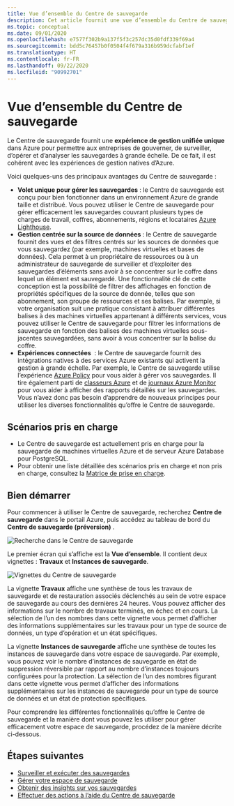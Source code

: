 ```yaml
---
title: Vue d’ensemble du Centre de sauvegarde
description: Cet article fournit une vue d’ensemble du Centre de sauvegarde pour Azure.
ms.topic: conceptual
ms.date: 09/01/2020
ms.openlocfilehash: e7577f302b9a137f5f3c257dc35d0fdf339f69a4
ms.sourcegitcommit: bdd5c76457b0f0504f4f679a316b959dcfabf1ef
ms.translationtype: HT
ms.contentlocale: fr-FR
ms.lasthandoff: 09/22/2020
ms.locfileid: "90992701"
---
```

# <a name="overview-of-backup-center"></a>Vue d’ensemble du Centre de sauvegarde

Le Centre de sauvegarde fournit une **expérience de gestion unifiée unique** dans Azure pour permettre aux entreprises de gouverner, de surveiller, d’opérer et d’analyser les sauvegardes à grande échelle. De ce fait, il est cohérent avec les expériences de gestion natives d’Azure.

Voici quelques-uns des principaux avantages du Centre de sauvegarde :

* **Volet unique pour gérer les sauvegardes** : le Centre de sauvegarde est conçu pour bien fonctionner dans un environnement Azure de grande taille et distribué. Vous pouvez utiliser le Centre de sauvegarde pour gérer efficacement les sauvegardes couvrant plusieurs types de charges de travail, coffres, abonnements, régions et locataires [Azure Lighthouse](https://docs.microsoft.com/azure/lighthouse/overview).
* **Gestion centrée sur la source de données** : le Centre de sauvegarde fournit des vues et des filtres centrés sur les sources de données que vous sauvegardez (par exemple, machines virtuelles et bases de données). Cela permet à un propriétaire de ressources ou à un administrateur de sauvegarde de surveiller et d’exploiter des sauvegardes d’éléments sans avoir à se concentrer sur le coffre dans lequel un élément est sauvegardé. Une fonctionnalité clé de cette conception est la possibilité de filtrer des affichages en fonction de propriétés spécifiques de la source de donnée, telles que son abonnement, son groupe de ressources et ses balises. Par exemple, si votre organisation suit une pratique consistant à attribuer différentes balises à des machines virtuelles appartenant à différents services, vous pouvez utiliser le Centre de sauvegarde pour filtrer les informations de sauvegarde en fonction des balises des machines virtuelles sous-jacentes sauvegardées, sans avoir à vous concentrer sur la balise du coffre.
* **Expériences connectées**  : le Centre de sauvegarde fournit des intégrations natives à des services Azure existants qui activent la gestion à grande échelle. Par exemple, le Centre de sauvegarde utilise l’expérience [Azure Policy](https://docs.microsoft.com/azure/governance/policy/overview) pour vous aider à gérer vos sauvegardes. Il tire également parti de [classeurs Azure](https://docs.microsoft.com/azure/azure-monitor/platform/workbooks-overview) et de [journaux Azure Monitor](https://docs.microsoft.com/azure/azure-monitor/platform/data-platform-logs) pour vous aider à afficher des rapports détaillés sur les sauvegardes. Vous n’avez donc pas besoin d’apprendre de nouveaux principes pour utiliser les diverses fonctionnalités qu’offre le Centre de sauvegarde.

## <a name="supported-scenarios"></a>Scénarios pris en charge

* Le Centre de sauvegarde est actuellement pris en charge pour la sauvegarde de machines virtuelles Azure et de serveur Azure Database pour PostgreSQL.
* Pour obtenir une liste détaillée des scénarios pris en charge et non pris en charge, consultez la [Matrice de prise en charge](backup-center-support-matrix.md).

## <a name="get-started"></a>Bien démarrer

Pour commencer à utiliser le Centre de sauvegarde, recherchez **Centre de sauvegarde** dans le portail Azure, puis accédez au tableau de bord du **Centre de sauvegarde (préversion)** .

![Recherche dans le Centre de sauvegarde](./media/backup-center-overview/backup-center-search.png)

Le premier écran qui s’affiche est la **Vue d’ensemble**. Il contient deux vignettes : **Travaux** et **Instances de sauvegarde**.

![Vignettes du Centre de sauvegarde](./media/backup-center-overview/backup-center-overview-widgets.png)

La vignette **Travaux** affiche une synthèse de tous les travaux de sauvegarde et de restauration associés déclenchés au sein de votre espace de sauvegarde au cours des dernières 24 heures. Vous pouvez afficher des informations sur le nombre de travaux terminés, en échec et en cours. La sélection de l’un des nombres dans cette vignette vous permet d’afficher des informations supplémentaires sur les travaux pour un type de source de données, un type d’opération et un état spécifiques.

La vignette **Instances de sauvegarde** affiche une synthèse de toutes les instances de sauvegarde dans votre espace de sauvegarde. Par exemple, vous pouvez voir le nombre d’instances de sauvegarde en état de suppression réversible par rapport au nombre d’instances toujours configurées pour la protection. La sélection de l’un des nombres figurant dans cette vignette vous permet d’afficher des informations supplémentaires sur les instances de sauvegarde pour un type de source de données et un état de protection spécifiques.

Pour comprendre les différentes fonctionnalités qu’offre le Centre de sauvegarde et la manière dont vous pouvez les utiliser pour gérer efficacement votre espace de sauvegarde, procédez de la manière décrite ci-dessous.

## <a name="next-steps"></a>Étapes suivantes

* [Surveiller et exécuter des sauvegardes](backup-center-monitor-operate.md)
* [Gérer votre espace de sauvegarde](backup-center-govern-environment.md)
* [Obtenir des insights sur vos sauvegardes](backup-center-obtain-insights.md)
* [Effectuer des actions à l’aide du Centre de sauvegarde](backup-center-actions.md)
